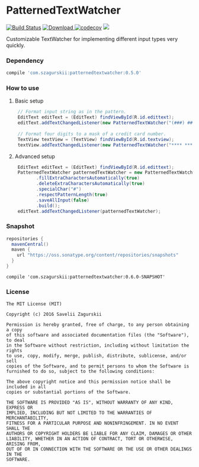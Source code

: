 PatternedTextWatcher
========
[![Build Status](https://travis-ci.org/zsavely/PatternedTextWatcher.svg?branch=master)](https://travis-ci.org/zsavely/PatternedTextWatcher)
[![Download](https://api.bintray.com/packages/zsavely/maven/patternedtextwatcher/images/download.svg) ](https://bintray.com/zsavely/maven/patternedtextwatcher/_latestVersion)
[![codecov](https://codecov.io/gh/zsavely/PatternedTextWatcher/branch/master/graph/badge.svg)](https://codecov.io/gh/zsavely/PatternedTextWatcher)
<a href="http://www.methodscount.com/?lib=com.szagurskii%3Apatternedtextwatcher%3A0.5.0"><img src="https://img.shields.io/badge/Methods and size-127 | 13 KB-e91e63.svg"></img></a>

Customizable TextWatcher for implementing different input types very quickly.

### Dependency
```groovy
compile 'com.szagurskii:patternedtextwatcher:0.5.0'
```

### How to use

1. Basic setup

    ```java
     // Format input string as in the pattern.
     EditText editText = (EditText) findViewById(R.id.edittext);
     editText.addTextChangedListener(new PatternedTextWatcher("(###) ###-##-##"));
     
     // Format four digits to a mask of a credit card number. 
     TextView textView = (TextView) findViewById(R.id.textview);
     textView.addTextChangedListener(new PatternedTextWatcher("**** **** **** ####"));
    ```

2. Advanced setup
    ```java
     EditText editText = (EditText) findViewById(R.id.edittext);
     PatternedTextWatcher patternedTextWatcher = new PatternedTextWatcher.Builder("###-###")
            .fillExtraCharactersAutomatically(true)
            .deleteExtraCharactersAutomatically(true)
            .specialChar("#")
            .respectPatternLength(true)
            .saveAllInput(false)
            .build();
     editText.addTextChangedListener(patternedTextWatcher);
    ```
    
### Snapshot
```groovy
repositories {
  mavenCentral()
  maven {
    url "https://oss.sonatype.org/content/repositories/snapshots"
  }
}
```

```
compile 'com.szagurskii:patternedtextwatcher:0.6.0-SNAPSHOT'
```
    
### License

    The MIT License (MIT)

    Copyright (c) 2016 Savelii Zagurskii

    Permission is hereby granted, free of charge, to any person obtaining a copy
    of this software and associated documentation files (the "Software"), to deal
    in the Software without restriction, including without limitation the rights
    to use, copy, modify, merge, publish, distribute, sublicense, and/or sell
    copies of the Software, and to permit persons to whom the Software is
    furnished to do so, subject to the following conditions:

    The above copyright notice and this permission notice shall be included in all
    copies or substantial portions of the Software.

    THE SOFTWARE IS PROVIDED "AS IS", WITHOUT WARRANTY OF ANY KIND, EXPRESS OR
    IMPLIED, INCLUDING BUT NOT LIMITED TO THE WARRANTIES OF MERCHANTABILITY,
    FITNESS FOR A PARTICULAR PURPOSE AND NONINFRINGEMENT. IN NO EVENT SHALL THE
    AUTHORS OR COPYRIGHT HOLDERS BE LIABLE FOR ANY CLAIM, DAMAGES OR OTHER
    LIABILITY, WHETHER IN AN ACTION OF CONTRACT, TORT OR OTHERWISE, ARISING FROM,
    OUT OF OR IN CONNECTION WITH THE SOFTWARE OR THE USE OR OTHER DEALINGS IN THE
    SOFTWARE.
